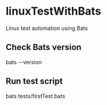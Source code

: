 # linuxTestWithBats

Linux test automation using Bats

## Check Bats version

bats --version

## Run test script
bats tests/firstTest.bats